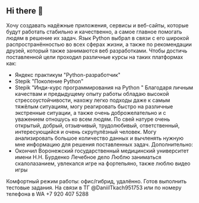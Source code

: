 ## Hi there 👋

Хочу создавать надёжные приложения, сервисы и веб-сайты, которые будут работать стабильно и качественно, а самое главное помогать людям в решение их задач.
Язык Python выбрал в связи с его широкой распространённостью во всех сферах жизни, а также по рекомендации друзей, который также занимаются веб разработками.
Чтобы достичь поставленной цели проходил различные курсы на таких платформах как:
- Яндекс практикум "Python-разработчик"
- Stepik "Поколение Python"
- Stepik "Инди-курс программирования на Python
"
Благодаря личным качествам и предыдущему опыту работы обладаю высокой стрессоустойчивости, нахожу легко подходы даже к самым тяжёлым ситуациям, могу реагировать быстро на различные экстренные ситуации, а также очень доброжелательно и с уважением отношусь ко всем людям. По свей натуре очень открытый, добрый, отзывчивый, трудолюбивый, ответственный, интересующийся и очень скрупулёзный человек. Могу анализировать большое количество данных и вычленять нужную мне информацию для решения поставленных задач.
Дополнительно:
- Окончил Воронежский государственный медицинский университет имени Н.Н. Бурденко
Лечебное дело
Люблю заниматься скалолазанием, увлекался игре на фортепьяно, также люблю видео игры

Комфортный режим работы: офис/гибрид, удалённо. Готов выполнить тестовые задания.
На связи в ТГ @DaniilTkach951753 или по номеру телефона в WA +7 920 407 5288
